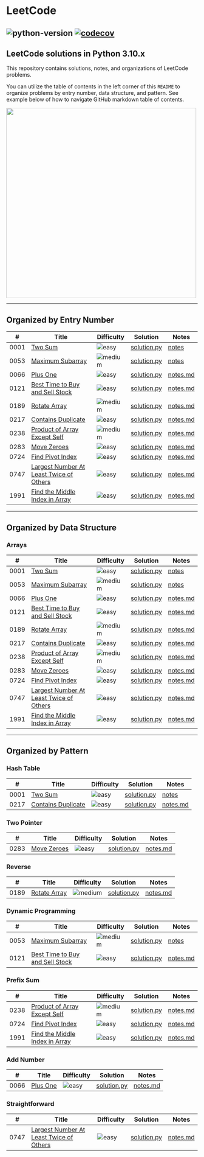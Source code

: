 # LeetCode
![python-version](https://img.shields.io/badge/python-3.10-blue)
[![codecov](https://codecov.io/gh/dhorvay/leetcode/branch/main/graph/badge.svg?token=R36D5BCV61)](https://codecov.io/gh/dhorvay/leetcode)
---
## LeetCode solutions in Python 3.10.x
This repository contains solutions, notes, and organizations of LeetCode problems.

You can utilize the table of contents in the left corner of this ```README``` to organize problems by entry number, data structure, and pattern. See example below of how to navigate GitHub markdown table of contents.

<img src="https://i0.wp.com/user-images.githubusercontent.com/7900087/113821370-df915480-9730-11eb-8aed-bdc50e2212d5.gif?ssl=1" width="500" height="500" />

---
## Organized by Entry Number
| # | Title | Difficulty | Solution | Notes |
|---| ----- | ---------- | -------- | ----- |
|0001|[Two Sum](https://leetcode.com/problems/two-sum/) |![easy](https://img.shields.io/static/v1?label=&message=Easy&color=green)|[solution.py](./leetcode/problem_0001/solution.py)|[notes](https://dhorvay.github.io/leetcode/solutions/problem-0001-two-sum/)|
|0053|[Maximum Subarray](https://leetcode.com/problems/maximum-subarray/)|![medium](https://img.shields.io/static/v1?label=&message=Medium&color=yellow)|[solution.py](./leetcode/problem_0053/solution.py)|[notes](https://dhorvay.github.io/leetcode/solutions/problem-0053-maximum-subarray/)|
|0066|[Plus One](https://leetcode.com/problems/plus-one/) |![easy](https://img.shields.io/static/v1?label=&message=Easy&color=green)|[solution.py](./leetcode/problem_0066/solution.py)|[notes.md](./leetcode/problem_0066/notes.md)|
|0121|[Best Time to Buy and Sell Stock](https://leetcode.com/problems/best-time-to-buy-and-sell-stock/) |![easy](https://img.shields.io/static/v1?label=&message=Easy&color=green)|[solution.py](./leetcode/problem_0121/solution.py)|[notes.md](./leetcode/problem_0121/notes.md)|
|0189|[Rotate Array](https://leetcode.com/problems/move-zeroes/) |![medium](https://img.shields.io/static/v1?label=&message=Medium&color=yellow)|[solution.py](./leetcode/problem_0189/solution.py)|[notes.md](./leetcode/problem_0189/notes.md)|
|0217|[Contains Duplicate](https://leetcode.com/problems/) |![easy](https://img.shields.io/static/v1?label=&message=Easy&color=green)|[solution.py](./leetcode/problem_0217/solution.py)|[notes.md](./leetcode/problem_0217/notes.md)|
|0238|[Product of Array Except Self](https://leetcode.com/problems/product-of-array-except-self/) |![medium](https://img.shields.io/static/v1?label=&message=Medium&color=yellow)|[solution.py](./leetcode/problem_0238/solution.py)|[notes.md](./leetcode/problem_0238/notes.md)|
|0283|[Move Zeroes](https://leetcode.com/problems/move-zeroes/) |![easy](https://img.shields.io/static/v1?label=&message=Easy&color=green)|[solution.py](./leetcode/problem_0283/solution.py)|[notes.md](./leetcode/problem_0283/notes.md)|
|0724|[Find Pivot Index](https://leetcode.com/problems/find-pivot-index/) |![easy](https://img.shields.io/static/v1?label=&message=Easy&color=green)|[solution.py](./leetcode/problem_0724/solution.py)|[notes.md](./leetcode/problem_0724/notes.md)|
|0747|[Largest Number At Least Twice of Others](https://leetcode.com/problems/largest-number-at-least-twice-of-others/) |![easy](https://img.shields.io/static/v1?label=&message=Easy&color=green)|[solution.py](./leetcode/problem_0747/solution.py)|[notes.md](./leetcode/problem_0747/notes.md)|
|1991|[Find the Middle Index in Array](https://leetcode.com/problems/find-the-middle-index-in-array/) |![easy](https://img.shields.io/static/v1?label=&message=Easy&color=green)|[solution.py](./leetcode/problem_1991/solution.py)|[notes.md](./leetcode/problem_1991/notes.md)|
---

## Organized by Data Structure
### Arrays
| # | Title | Difficulty | Solution | Notes |
|---| ----- | ---------- | -------- | ----- |
|0001|[Two Sum](https://leetcode.com/problems/two-sum/) |![easy](https://img.shields.io/static/v1?label=&message=Easy&color=green)|[solution.py](./leetcode/problem_0001/solution.py)|[notes](https://dhorvay.github.io/leetcode/solutions/problem-0001-two-sum/)|
|0053|[Maximum Subarray](https://leetcode.com/problems/maximum-subarray/)|![medium](https://img.shields.io/static/v1?label=&message=Medium&color=yellow)|[solution.py](./leetcode/problem_0053/solution.py)|[notes](https://dhorvay.github.io/leetcode/solutions/problem-0053-maximum-subarray/)|
|0066|[Plus One](https://leetcode.com/problems/plus-one/) |![easy](https://img.shields.io/static/v1?label=&message=Easy&color=green)|[solution.py](./leetcode/problem_0066/solution.py)|[notes.md](./leetcode/problem_0066/notes.md)|
|0121|[Best Time to Buy and Sell Stock](https://leetcode.com/problems/best-time-to-buy-and-sell-stock/) |![easy](https://img.shields.io/static/v1?label=&message=Easy&color=green)|[solution.py](./leetcode/problem_0121/solution.py)|[notes.md](./leetcode/problem_0121/notes.md)|
|0189|[Rotate Array](https://leetcode.com/problems/move-zeroes/) |![medium](https://img.shields.io/static/v1?label=&message=Medium&color=yellow)|[solution.py](./leetcode/problem_0189/solution.py)|[notes.md](./leetcode/problem_0189/notes.md)|
|0217|[Contains Duplicate](https://leetcode.com/problems/) |![easy](https://img.shields.io/static/v1?label=&message=Easy&color=green)|[solution.py](./leetcode/problem_0217/solution.py)|[notes.md](./leetcode/problem_0217/notes.md)|
|0238|[Product of Array Except Self](https://leetcode.com/problems/product-of-array-except-self/) |![medium](https://img.shields.io/static/v1?label=&message=Medium&color=yellow)|[solution.py](./leetcode/problem_0238/solution.py)|[notes.md](./leetcode/problem_0238/notes.md)|
|0283|[Move Zeroes](https://leetcode.com/problems/move-zeroes/) |![easy](https://img.shields.io/static/v1?label=&message=Easy&color=green)|[solution.py](./leetcode/problem_0283/solution.py)|[notes.md](./leetcode/problem_0283/notes.md)|
|0724|[Find Pivot Index](https://leetcode.com/problems/find-pivot-index/) |![easy](https://img.shields.io/static/v1?label=&message=Easy&color=green)|[solution.py](./leetcode/problem_0724/solution.py)|[notes.md](./leetcode/problem_0724/notes.md)|
|0747|[Largest Number At Least Twice of Others](https://leetcode.com/problems/largest-number-at-least-twice-of-others/) |![easy](https://img.shields.io/static/v1?label=&message=Easy&color=green)|[solution.py](./leetcode/problem_0747/solution.py)|[notes.md](./leetcode/problem_0747/notes.md)|
|1991|[Find the Middle Index in Array](https://leetcode.com/problems/find-the-middle-index-in-array/) |![easy](https://img.shields.io/static/v1?label=&message=Easy&color=green)|[solution.py](./leetcode/problem_1991/solution.py)|[notes.md](./leetcode/problem_1991/notes.md)|
---

## Organized by Pattern
### Hash Table
| # | Title | Difficulty | Solution | Notes |
|---| ----- | ---------- | -------- | ----- |
|0001|[Two Sum](https://leetcode.com/problems/two-sum/) |![easy](https://img.shields.io/static/v1?label=&message=Easy&color=green)|[solution.py](./leetcode/problem_0001/solution.py)|[notes](https://dhorvay.github.io/leetcode/solutions/problem-0001-two-sum/)|
|0217|[Contains Duplicate](https://leetcode.com/problems/) |![easy](https://img.shields.io/static/v1?label=&message=Easy&color=green)|[solution.py](./leetcode/problem_0217/solution.py)|[notes.md](./leetcode/problem_0217/notes.md)|

### Two Pointer
| # | Title | Difficulty | Solution | Notes |
|---| ----- | ---------- | -------- | ----- |
|0283|[Move Zeroes](https://leetcode.com/problems/move-zeroes/) |![easy](https://img.shields.io/static/v1?label=&message=Easy&color=green)|[solution.py](./leetcode/problem_0283/solution.py)|[notes.md](./leetcode/problem_0283/notes.md)|

### Reverse
| # | Title | Difficulty | Solution | Notes |
|---| ----- | ---------- | -------- | ----- |
|0189|[Rotate Array](https://leetcode.com/problems/move-zeroes/) |![medium](https://img.shields.io/static/v1?label=&message=Medium&color=yellow)|[solution.py](./leetcode/problem_0189/solution.py)|[notes.md](./leetcode/problem_0189/notes.md)|

### Dynamic Programming
| # | Title | Difficulty | Solution | Notes |
|---| ----- | ---------- | -------- | ----- |
|0053|[Maximum Subarray](https://leetcode.com/problems/maximum-subarray/)|![medium](https://img.shields.io/static/v1?label=&message=Medium&color=yellow)|[solution.py](./leetcode/problem_0053/solution.py)|[notes](https://dhorvay.github.io/leetcode/solutions/problem-0053-maximum-subarray/)|
|0121|[Best Time to Buy and Sell Stock](https://leetcode.com/problems/best-time-to-buy-and-sell-stock/) |![easy](https://img.shields.io/static/v1?label=&message=Easy&color=green)|[solution.py](./leetcode/problem_0121/solution.py)|[notes.md](./leetcode/problem_0121/notes.md)|

### Prefix Sum
| # | Title | Difficulty | Solution | Notes |
|---| ----- | ---------- | -------- | ----- |
|0238|[Product of Array Except Self](https://leetcode.com/problems/product-of-array-except-self/) |![medium](https://img.shields.io/static/v1?label=&message=Medium&color=yellow)|[solution.py](./leetcode/problem_0238/solution.py)|[notes.md](./leetcode/problem_0238/notes.md)|
|0724|[Find Pivot Index](https://leetcode.com/problems/find-pivot-index/) |![easy](https://img.shields.io/static/v1?label=&message=Easy&color=green)|[solution.py](./leetcode/problem_0724/solution.py)|[notes.md](./leetcode/problem_0724/notes.md)|
|1991|[Find the Middle Index in Array](https://leetcode.com/problems/find-the-middle-index-in-array/) |![easy](https://img.shields.io/static/v1?label=&message=Easy&color=green)|[solution.py](./leetcode/problem_1991/solution.py)|[notes.md](./leetcode/problem_1991/notes.md)|

### Add Number
| # | Title | Difficulty | Solution | Notes |
|---| ----- | ---------- | -------- | ----- |
|0066|[Plus One](https://leetcode.com/problems/plus-one/)|![easy](https://img.shields.io/static/v1?label=&message=Easy&color=green)|[solution.py](./leetcode/problem_0066/solution.py)|[notes.md](./leetcode/problem_0066/notes.md)|

### Straightforward
| # | Title | Difficulty | Solution | Notes |
|---| ----- | ---------- | -------- | ----- |
|0747|[Largest Number At Least Twice of Others](https://leetcode.com/problems/largest-number-at-least-twice-of-others/) |![easy](https://img.shields.io/static/v1?label=&message=Easy&color=green)|[solution.py](./leetcode/problem_0747/solution.py)|[notes.md](./leetcode/problem_0747/notes.md)|
